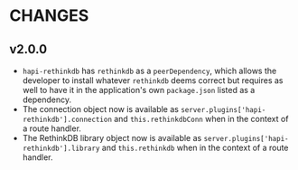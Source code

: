 CHANGES
=======

v2.0.0
------
* `hapi-rethinkdb` has `rethinkdb` as a `peerDependency`, which allows the developer to install whatever `rethinkdb` deems correct but requires as well to have it in the application's own `package.json` listed as a dependency.
* The connection object now is available as `server.plugins['hapi-rethinkdb'].connection` and `this.rethinkdbConn` when in the context of a route handler.
* The RethinkDB library object now is available as `server.plugins['hapi-rethinkdb'].library` and `this.rethinkdb` when in the context of a route handler.

